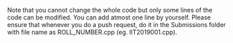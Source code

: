 Note that you cannot change the whole code but only some lines of the code can be modified. You can add atmost one line by yourself.
Please ensure that whenever you do a push request, do it in the Submissions folder with file name as ROLL_NUMBER.cpp (eg. IIT2019001.cpp).
